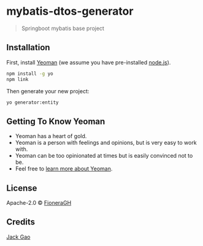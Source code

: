 # mybatis-dtos-generator

> Springboot mybatis base project

## Installation

First, install [Yeoman](http://yeoman.io) (we assume you have pre-installed [node.js](https://nodejs.org/)).

```bash
npm install -g yo
npm link
```

Then generate your new project:

```bash
yo generator:entity
```

## Getting To Know Yeoman

* Yeoman has a heart of gold.
* Yeoman is a person with feelings and opinions, but is very easy to work with.
* Yeoman can be too opinionated at times but is easily convinced not to be.
* Feel free to [learn more about Yeoman](http://yeoman.io/).

## License

Apache-2.0 © [FioneraGH](./LICENSE.md)

[npm-image]: https://badge.fury.io/js/generator-centlingbase.svg
[npm-url]: https://npmjs.org/package/generator-centlingbase
[travis-image]: https://travis-ci.org/junkaigao/generator-centlingbase.svg?branch=master
[travis-url]: https://travis-ci.org/junkaigao/generator-centlingbase
[daviddm-image]: https://david-dm.org/junkaigao/generator-centlingbase.svg?theme=shields.io
[daviddm-url]: https://david-dm.org/junkaigao/generator-centlingbase
[coveralls-image]: https://coveralls.io/repos/junkaigao/generator-centlingbase/badge.svg
[coveralls-url]: https://coveralls.io/r/junkaigao/generator-centlingbase

## Credits

[Jack Gao](mailto:jack.gao.centling.com)
